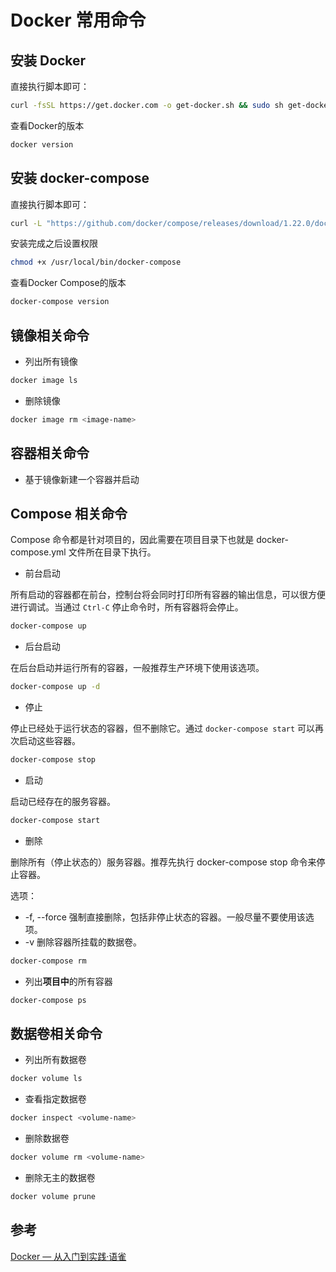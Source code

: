 # Docker 常用命令

## 安装 Docker

直接执行脚本即可：

```bash
curl -fsSL https://get.docker.com -o get-docker.sh && sudo sh get-docker.sh
```

查看Docker的版本

```bash
docker version
```

## 安装 docker-compose

直接执行脚本即可：

```bash
curl -L "https://github.com/docker/compose/releases/download/1.22.0/docker-compose-$(uname -s)-$(uname -m)" -o /usr/local/bin/docker-compose
```

安装完成之后设置权限

```bash
chmod +x /usr/local/bin/docker-compose
```

查看Docker Compose的版本

```bash
docker-compose version
```


## 镜像相关命令

+ 列出所有镜像

```bash
docker image ls
```

+ 删除镜像

```bash
docker image rm <image-name>
```

## 容器相关命令

+ 基于镜像新建一个容器并启动



## Compose 相关命令

Compose 命令都是针对项目的，因此需要在项目目录下也就是 docker-compose.yml 文件所在目录下执行。

+ 前台启动

所有启动的容器都在前台，控制台将会同时打印所有容器的输出信息，可以很方便进行调试。当通过 `Ctrl-C` 停止命令时，所有容器将会停止。

```bash
docker-compose up
```

+ 后台启动

在后台启动并运行所有的容器，一般推荐生产环境下使用该选项。

```bash
docker-compose up -d
```

+ 停止

停止已经处于运行状态的容器，但不删除它。通过 `docker-compose start` 可以再次启动这些容器。

```bash
docker-compose stop
```

+ 启动

启动已经存在的服务容器。

```bash
docker-compose start
```

+ 删除

删除所有（停止状态的）服务容器。推荐先执行 docker-compose stop 命令来停止容器。

选项：
+ -f, --force 强制直接删除，包括非停止状态的容器。一般尽量不要使用该选项。
+ -v 删除容器所挂载的数据卷。

```bash
docker-compose rm
```

+ 列出**项目中**的所有容器

```bash
docker-compose ps
```


## 数据卷相关命令

+ 列出所有数据卷

```bash
docker volume ls
```

+ 查看指定数据卷

```bash
docker inspect <volume-name>
```

+ 删除数据卷

```bash
docker volume rm <volume-name>
```

+ 删除无主的数据卷

```bash
docker volume prune
```


## 参考

[Docker — 从入门到实践·语雀](https://www.yuque.com/grasilife/docker)

